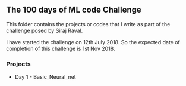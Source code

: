 ## The 100 days of ML code Challenge
This folder contains the projects or codes that I write as part of the challenge posed by Siraj Raval.

I have started the challenge on 12th July 2018. So the expected date of completion of this challenge is 1st Nov 2018.

### Projects 
* Day 1 - Basic_Neural_net


